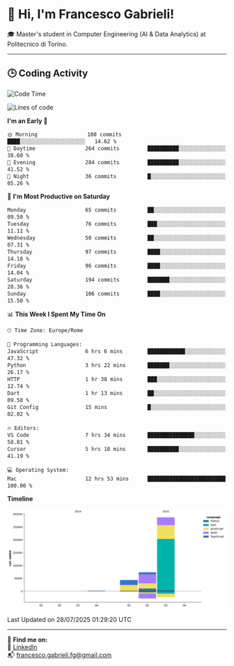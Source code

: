 # 👋 Hi, I'm Francesco Gabrieli!

🎓 Master's student in Computer Engineering (AI & Data Analytics) at Politecnico di Torino.  

---

## 🕒 Coding Activity

<!--START_SECTION:waka-->
![Code Time](http://img.shields.io/badge/Code%20Time-115%20hrs%2025%20mins-blue)

![Lines of code](https://img.shields.io/badge/From%20Hello%20World%20I%27ve%20Written-403.9%20thousand%20lines%20of%20code-blue)

**I'm an Early 🐤** 

```text
🌞 Morning                100 commits         ████░░░░░░░░░░░░░░░░░░░░░   14.62 % 
🌆 Daytime                264 commits         ██████████░░░░░░░░░░░░░░░   38.60 % 
🌃 Evening                284 commits         ██████████░░░░░░░░░░░░░░░   41.52 % 
🌙 Night                  36 commits          █░░░░░░░░░░░░░░░░░░░░░░░░   05.26 % 
```
📅 **I'm Most Productive on Saturday** 

```text
Monday                   65 commits          ██░░░░░░░░░░░░░░░░░░░░░░░   09.50 % 
Tuesday                  76 commits          ███░░░░░░░░░░░░░░░░░░░░░░   11.11 % 
Wednesday                50 commits          ██░░░░░░░░░░░░░░░░░░░░░░░   07.31 % 
Thursday                 97 commits          ████░░░░░░░░░░░░░░░░░░░░░   14.18 % 
Friday                   96 commits          ████░░░░░░░░░░░░░░░░░░░░░   14.04 % 
Saturday                 194 commits         ███████░░░░░░░░░░░░░░░░░░   28.36 % 
Sunday                   106 commits         ████░░░░░░░░░░░░░░░░░░░░░   15.50 % 
```


📊 **This Week I Spent My Time On** 

```text
🕑︎ Time Zone: Europe/Rome

💬 Programming Languages: 
JavaScript               6 hrs 6 mins        ████████████░░░░░░░░░░░░░   47.32 % 
Python                   3 hrs 22 mins       ███████░░░░░░░░░░░░░░░░░░   26.17 % 
HTTP                     1 hr 38 mins        ███░░░░░░░░░░░░░░░░░░░░░░   12.74 % 
Dart                     1 hr 13 mins        ██░░░░░░░░░░░░░░░░░░░░░░░   09.50 % 
Git Config               15 mins             █░░░░░░░░░░░░░░░░░░░░░░░░   02.02 % 

🔥 Editors: 
VS Code                  7 hrs 34 mins       ███████████████░░░░░░░░░░   58.81 % 
Cursor                   5 hrs 18 mins       ██████████░░░░░░░░░░░░░░░   41.19 % 

💻 Operating System: 
Mac                      12 hrs 53 mins      █████████████████████████   100.00 % 
```

**Timeline**

![Lines of Code chart](https://raw.githubusercontent.com/francescogabrieli/francescogabrieli/main/assets/bar_graph.png)


 Last Updated on 28/07/2025 01:29:20 UTC
<!--END_SECTION:waka-->


---



🔗 **Find me on:**  
💼 [LinkedIn](https://www.linkedin.com/in/francesco-gabrieli)  
📬 francesco.gabrieli.fg@gmail.com  



